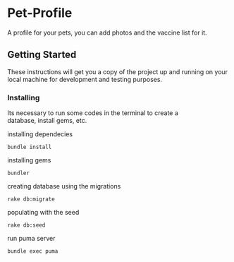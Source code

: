 # Pet-Profile

A profile for your pets, you can add photos and the vaccine list for it.

## Getting Started

These instructions will get you a copy of the project up and running on your local machine for development and testing purposes.

### Installing

Its necessary to run some codes in the terminal to create a database, install gems, etc.

installing dependecies
```
bundle install
```

installing gems
```
bundler
```

creating database using the migrations
```
rake db:migrate
```

populating with the seed
```
rake db:seed
```

run puma server
```
bundle exec puma
```
